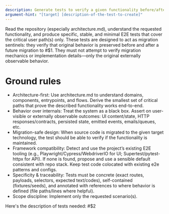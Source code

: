```yaml
---
description: Generate tests to verify a given functionality before/after migration
argument-hint: "[target] [description-of-the-test-to-create]"
---
```


Read the repository (especially architecture.md), understand the requested functionality, and produce specific, stable, and minimal E2E tests that cover the critical user path(s) only. These tests are designed to act as migration sentinels: they verify that original behavior is preserved before and after a future migration to #$1.
They must not attempt to verify migration mechanics or implementation details—only the original externally observable behavior.

# Ground rules

* Architecture-first: Use architecture.md to understand domains, components, entrypoints, and flows. Derive the smallest set of critical paths that prove the described functionality works end-to-end.
* Behavior over internals: Treat the system as a black box. Assert on user-visible or externally observable outcomes: UI content/state, HTTP responses/contracts, persisted state, emitted events, emails/queues, etc.
* Migration-safe design: When source code is migrated to the given target technology, the test should be able to verify if the functionality is maintained.
* Framework compatibility: Detect and use the project’s existing E2E tooling (e.g., Playwright/Cypress/WebdriverIO for UI; Supertest/pytest-httpx for API). If none is found, propose and use a sensible default consistent with repo stack. Keep test code colocated with existing e2e patterns and configs.
* Specificity & traceability: Tests must be concrete (exact routes, payloads, selectors, expected text/codes), self-contained (fixtures/seeds), and annotated with references to where behavior is defined (file paths/lines where helpful).
* Scope discipline: Implement only the requested scenario(s).

Here's the description of tests needed:
#$2